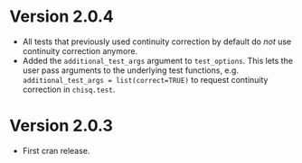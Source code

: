 # Version 2.0.4

* All tests that previously used continuity correction by default do _not_ use continuity correction anymore.
* Added the ``additional_test_args`` argument to ``test_options``. This lets the user pass arguments to the underlying test functions, e.g. ``additional_test_args = list(correct=TRUE)`` to request continuity correction in ``chisq.test``.


# Version 2.0.3
* First cran release.
